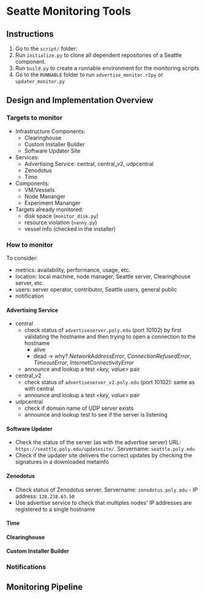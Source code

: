 # Seatte Monitoring Tools

## Instructions 
1. Go to the `script/` folder:
  1. Run `initialize.py` to clone all dependent repositories of a Seattle component. 
  1. Run `build.py` to create a runnable environment for the monitoring scripts
1. Go to the `RUNNABLE` folder to run `advertise_monitor.r2py` or `updater_monitor.py`

## Design and Implementation Overview

### Targets to monitor
- Infrastructure Components:
  - Clearinghouse
  - Custom Installer Builder
  - Software Updater Site 
- Services: 
  - Advertising Service: central, central_v2, udpcentral
  - Zenodotus 
  - Time
- Components: 
  - VM/Vessels
  - Node Mananger
  - Experiment Mananger  
- Targets already monitored: 
  * disk space (`monitor_disk.py`)
  * resource violation (`nanny.py`)
  * vessel info (checked in the installer)

### How to monitor
To consider: 
- metrics: availability, performance, usage, etc.
- location: local machine, node manager, Seattle server, Clearinghouse server, etc.
- users: server operator, contributor, Seattle users, general public
- notification

#### Advertising Service
- central 
  * check status of `advertiseserver.poly.edu` (port 10102) by first validating the hostname and then trying to open a connection to the hostname
    * alive
    * dead -> why? _NetworkAddressError_, _ConnectionRefusedError_, _TimeoutError_, _InternetConnectivityError_
  * announce and lookup a test _<key, value>_ pair
- central_v2
  * check status of `advertiseserver_v2.poly.edu` (port 10102): same as with central
  * announce and lookup a test _<key, value>_ pair
- udpcentral
  * check if domain name of UDP server exists
  * announce and lookup test to see if the server is listening

#### Software Updater
- Check the status of the server (as with the advertise server)
  URL: `https://seattle.poly.edu/updatesite/`. Servername: `seattle.poly.edu`
- Check if the updater site delivers the correct updates by checking the signatures in a downloaded metainfo 

#### Zenodotus
- Check status of Zenodotus server. Servername: `zenodotus.poly.edu` - IP address: `128.238.63.50`
- Use advertise service to check that multiples nodes' IP addresses are registered to a single hostname

#### Time

#### Clearinghouse

#### Custom Installer Builder

### Notifications

## Monitoring Pipeline







